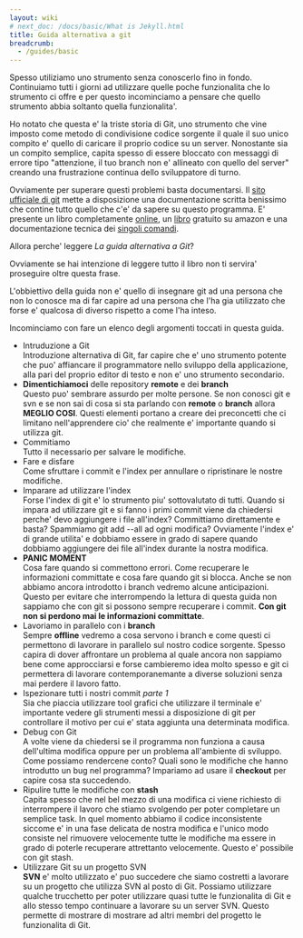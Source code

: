 ```yaml
---
layout: wiki
# next_doc: /docs/basic/What is Jekyll.html
title: Guida alternativa a git
breadcrumb:
  - /guides/basic
---
```

Spesso utiliziamo uno strumento senza conoscerlo fino in fondo. Continuiamo tutti i giorni ad utilizzare quelle poche funzionalita che lo strumento ci offre e per questo incominciamo a pensare che quello strumento abbia soltanto quella funzionalita'.

Ho notato che questa e' la triste storia di Git, uno strumento che vine imposto come metodo di condivisione codice sorgente il quale il suo unico compito e' quello di caricare il proprio codice su un server. 
Nonostante sia un compito semplice, capita spesso di essere bloccato con messaggi di errore tipo "attenzione, il tuo branch non e' allineato con quello del server" creando una frustrazione continua dello sviluppatore di turno.

Ovviamente per superare questi problemi basta documentarsi. Il [sito ufficiale di git](https://git-scm.com/) mette a disposizione una documentazione scritta benissimo che contine tutto quello che c'e' da sapere su questo programma.
E' presente un libro completamente [online](https://git-scm.com/book/en/v2/Getting-Started-About-Version-Control), un [libro](https://www.amazon.it/Pro-Git-English-Scott-Chacon-ebook/dp/B01ISNIKES/ref=tmm_kin_swatch_0?_encoding=UTF8&qid=&sr=) gratuito su amazon e una documentazione tecnica dei [singoli comandi](https://git-scm.com/docs).

Allora perche' leggere _La guida alternativa a Git_?

Ovviamente se hai intenzione di leggere tutto il libro non ti servira' proseguire oltre questa frase.

L'obbiettivo della guida non e' quello di insegnare git ad una persona che non lo conosce ma di far capire ad una persona che l'ha gia utilizzato che forse e' qualcosa di diverso rispetto a come l'ha inteso.

Incominciamo con fare un elenco degli argomenti toccati in questa guida.

* Intruduzione a Git  
  Introduzione alternativa di Git, far capire che e' uno strumento potente che puo' affiancare il programmatore nello sviluppo della applicazione, alla pari del proprio editor di testo e non e' uno strumento secondario.
* __Dimentichiamoci__ delle repository __remote__ e dei __branch__  
  Questo puo' sembrare assurdo per molte persone. Se non conosci git e svn e se non sai di cosa si sta parlando con __remote__ o __branch__ allora __MEGLIO COSI__. Questi elementi portano a creare dei preconcetti che ci limitano nell'apprendere cio' che realmente e' importante quando si utilizza git.
* Commitiamo  
  Tutto il necessario per salvare le modifiche.
* Fare e disfare  
  Come sfruttare i commit e l'index per annullare o ripristinare le nostre modifiche.
* Imparare ad utilizzare l'index  
  Forse l'index di git e' lo strumento piu' sottovalutato di tutti. Quando si impara ad utilizzare git e si fanno i primi commit viene da chiedersi perche' devo aggiungere i file all'index? Committiamo direttamente e basta? Spammiamo git add --all ad ogni modifica? Ovviamente l'index e' di grande utilita' e dobbiamo essere in grado di sapere quando dobbiamo aggiungere dei file all'index durante la nostra modifica.
* __PANIC MOMENT__  
  Cosa fare quando si commettono errori. Come recuperare le informazioni committate e cosa fare quando git si blocca. Anche se non abbiamo ancora introdotto i branch vedremo alcune anticipazioni. Questo per evitare che interrompendo la lettura di questa guida non sappiamo che con git si possono sempre recuperare i commit. __Con git non si perdono mai le informazioni committate__.
* Lavoriamo in parallelo con i __branch__  
  Sempre __offline__ vedremo a cosa servono i branch e come questi ci permettono di lavorare in parallelo sul nostro codice sorgente. Spesso capira di dover affrontare un problema al quale ancora non sappiamo bene come approcciarsi e forse cambieremo idea molto spesso e git ci permettera di lavorare contemporanemante a diverse soluzioni senza mai perdere il lavoro fatto.
* Ispezionare tutti i nostri commit _parte 1_  
  Sia che piaccia utilizzare tool grafici che utilizzare il terminale e' importante vedere gli strumenti messi a disposizione di git per controllare il motivo per cui e' stata aggiunta una determinata modifica.
* Debug con Git  
  A volte viene da chiedersi se il programma non funziona a causa dell'ultima modifica oppure per un problema all'ambiente di sviluppo. Come possiamo rendercene conto? Quali sono le modifiche che hanno introdutto un bug nel programma? Impariamo ad usare il __checkout__ per capire cosa sta succedendo.
* Ripulire tutte le modifiche con __stash__  
  Capita spesso che nel bel mezzo di una modifica ci viene richiesto di interrompere il lavoro che stiamo svolgendo per poter completare un semplice task. In quel momento abbiamo il codice inconsistente siccome e' in una fase delicata de nostra modifica e l'unico modo consiste nel rimuovere velocemente tutte le modifiche ma essere in grado di poterle recuperare attrettanto velocemente. Questo e' possibile con git stash.
* Utilizzare Git su un progetto SVN  
  __SVN__ e' molto utilizzato e' puo succedere che siamo costretti a lavorare su un progetto che utilizza SVN al posto di Git. Possiamo utilizzare qualche trucchetto per poter utilizzare quasi tutte le funzionalita di Git e allo stesso tempo continuare a lavorare su un server SVN. Questo permette di mostrare di mostrare ad altri membri del progetto le funzionalita di Git.
